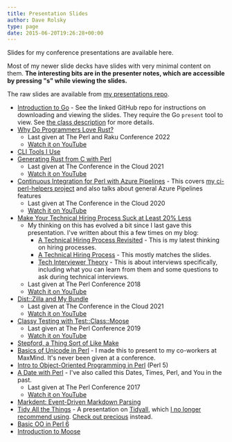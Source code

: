 ```yaml
---
title: Presentation Slides
author: Dave Rolsky
type: page
date: 2015-06-20T19:26:28+00:00
---
```


Slides for my conference presentations are available here.

Most of my newer slide decks have slides with very minimal content on them. **The interesting bits
are in the presenter notes, which are accessible by pressing "s" while viewing the slides.**

The raw slides are available from
[my presentations repo](https://github.com/autarch/presentations/).

- [Introduction to Go][3] - See the linked GitHub repo for instructions on downloading and viewing
  the slides. They require the Go `present` tool to view. See [the class description][19] for more
  details.
- [Why Do Programmers Love Rust?][18]
  - Last given at The Perl and Raku Conference 2022
  - [Watch it on YouTube](https://youtu.be/vEuG2YoJZJw)
- [CLI Tools I Use][20]
- [Generating Rust from C with Perl][17]
  - Last given at The Conference in the Cloud 2021
  - [Watch it on YouTube](https://youtu.be/HBoHv8-TZfk)
- [Continuous Integration for Perl with Azure Pipelines][4] - This covers [my ci-perl-helpers
  project][5] and also talks about general Azure Pipelines features
  - Last given at The Conference in the Cloud 2020
  - [Watch it on YouTube](https://youtu.be/OSstr_1C6U0)
- [Make Your Technical Hiring Process Suck at Least 20% Less][8]
  - My thinking on this has evolved a bit since I last gave this presentation. I've written about
    this a few times on my blog:
    - [A Technical Hiring Process Revisited](https://blog.urth.org/2019/07/11/a-technical-hiring-process-revisited/) -
      This is my latest thinking on hiring processes.
    - [A Technical Hiring Process](https://blog.urth.org/2017/07/14/a-technical-hiring-process/) -
      This mostly matches the slides.
    - [Tech Interviewer Theory](https://blog.urth.org/2016/03/08/tech-interviewer-theory/) - This is
      about interviews specifically, including what you can learn from them and some questions to
      ask during technical interviews.
  - Last given at The Perl Conference 2018
  - [Watch it on YouTube](https://youtu.be/-JzgEl782Jg)
- [Dist::Zilla and My Bundle][10]
  - Last given at The Conference in the Cloud 2021
  - [Watch it on YouTube](https://youtu.be/h0Xx-KdAMGk)
- [Classy Testing with Test::Class::Moose][9]
  - Last given at The Perl Conference 2019
  - [Watch it on YouTube](https://youtu.be/VE886jtXgqY)
- [Stepford, a Thing Sort of Like Make][11]
- [Basics of Unicode in Perl][12] - I made this to present to my co-workers at MaxMind. It's never
  been given at a conference.
- [Intro to Object-Oriented Programming in Perl][13] (Perl 5)
- [A Date with Perl][14] - I've also called this Dates, Times, Perl, and You in the past.
  - Last given at The Perl Conference 2017
  - [Watch it on YouTube](https://youtu.be/enr5_FoToiA)
- [Markdent: Event-Driven Markdown Parsing][15]
- [Tidy All the Things][6] - A presentation on [Tidyall][7], which
  [I no longer recommend using](https://blog.urth.org/2020/04/25/the-real-dirt-on-tidyall/).
  [Check out precious](https://github.com/houseabsolute/precious) instead.
- [Basic OO in Perl 6][16]
- [Introduction to Moose][2]

[2]: https://github.com/moose/intro-to-moose
[3]: https://github.com/autarch/intro-to-go-class
[4]: https://presentations.houseabsolute.com/azure-ci/
[5]: https://github.com/houseabsolute/ci-perl-helpers
[6]: https://presentations.houseabsolute.com/tidy-all-the-things/
[7]: https://metacpan.org/release/Code-TidyAll
[8]: https://presentations.houseabsolute.com/technical-hiring/
[9]: https://presentations.houseabsolute.com/test-class-moose/
[10]: https://presentations.houseabsolute.com/dzil-and-my-bundle/
[11]: https://presentations.houseabsolute.com/stepford/
[12]: https://presentations.houseabsolute.com/perl-unicode-basics/
[13]: https://presentations.houseabsolute.com/intro-to-oo/
[14]: https://presentations.houseabsolute.com/a-date-with-perl/
[15]: https://presentations.houseabsolute.com/markdent/
[16]: https://presentations.houseabsolute.com/perl6-basic-oo/
[17]: https://presentations.houseabsolute.com/rust-from-c-with-perl/
[18]: https://presentations.houseabsolute.com/why-do-programmers-love-rust/
[19]: /classes/#introduction-to-go
[20]: https://presentations.houseabsolute.com/cli-tools-i-use/

